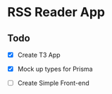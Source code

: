 # RSS Reader App

## Todo

- [X] Create T3 App
- [X] Mock up types for Prisma
- [ ] Create Simple Front-end

